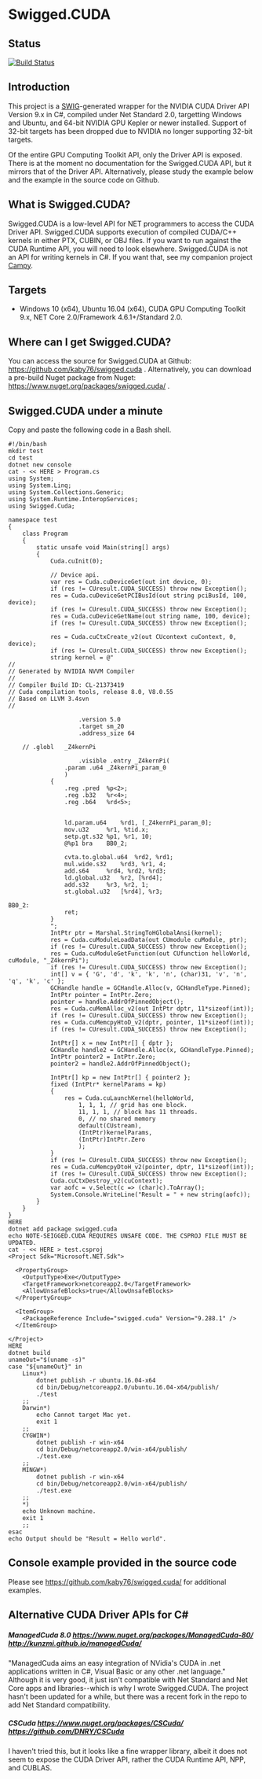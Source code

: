 # Swigged.CUDA

## Status
[![Build Status](https://travis-ci.org/kaby76/swigged.cuda.svg?branch=master)](https://travis-ci.org/kaby76/swigged.cuda)

## Introduction

This project is a [SWIG](http://swig.org)-generated wrapper for the NVIDIA CUDA Driver API Version 9.x in C#, compiled
under Net Standard 2.0, targetting Windows and Ubuntu, and 64-bit NVIDIA GPU Kepler or newer installed. Support of 32-bit targets
has been dropped due to NVIDIA no longer supporting 32-bit targets.

Of the entire GPU Computing Toolkit API, only the Driver API is exposed. There is at the moment no documentation
for the Swigged.CUDA API, but it mirrors that of the Driver API.
Alternatively, please study the example below and the example in the source code on Github.

## What is Swigged.CUDA?

Swigged.CUDA is a low-level API for NET programmers to
access the CUDA Driver API. Swigged.CUDA supports
execution of compiled CUDA/C++ kernels in either PTX, CUBIN, or OBJ files.
If you want to run against the
CUDA Runtime API, you will need to look elsewhere.
Swigged.CUDA is not an API for writing kernels in C#. If you want that,
see my companion project [Campy](http://campynet.com). 

## Targets

* Windows 10 (x64), Ubuntu 16.04 (x64), CUDA GPU Computing Toolkit 9.x,
NET Core 2.0/Framework 4.6.1+/Standard 2.0.

## Where can I get Swigged.CUDA?

You can access the source for Swigged.CUDA at Github: https://github.com/kaby76/swigged.cuda . Alternatively,
you can download a pre-build Nuget package from Nuget:  https://www.nuget.org/packages/swigged.cuda/ .


## Swigged.CUDA under a minute

Copy and paste the following code in a Bash shell.

~~~~
#!/bin/bash
mkdir test
cd test
dotnet new console
cat - << HERE > Program.cs
using System;
using System.Linq;
using System.Collections.Generic;
using System.Runtime.InteropServices;
using Swigged.Cuda;

namespace test
{
    class Program
    {
        static unsafe void Main(string[] args)
        {
            Cuda.cuInit(0);

            // Device api.
            var res = Cuda.cuDeviceGet(out int device, 0);
            if (res != CUresult.CUDA_SUCCESS) throw new Exception();
            res = Cuda.cuDeviceGetPCIBusId(out string pciBusId, 100, device);
            if (res != CUresult.CUDA_SUCCESS) throw new Exception();
            res = Cuda.cuDeviceGetName(out string name, 100, device);
            if (res != CUresult.CUDA_SUCCESS) throw new Exception();

            res = Cuda.cuCtxCreate_v2(out CUcontext cuContext, 0, device);
            if (res != CUresult.CUDA_SUCCESS) throw new Exception();
            string kernel = @"
//
// Generated by NVIDIA NVVM Compiler
//
// Compiler Build ID: CL-21373419
// Cuda compilation tools, release 8.0, V8.0.55
// Based on LLVM 3.4svn
//

                    .version 5.0
                    .target sm_20
                    .address_size 64

    // .globl   _Z4kernPi

                    .visible .entry _Z4kernPi(
                .param .u64 _Z4kernPi_param_0
                )
            {
                .reg .pred  %p<2>;
                .reg .b32   %r<4>;
                .reg .b64   %rd<5>;


                ld.param.u64    %rd1, [_Z4kernPi_param_0];
                mov.u32     %r1, %tid.x;
                setp.gt.s32 %p1, %r1, 10;
                @%p1 bra    BB0_2;

                cvta.to.global.u64  %rd2, %rd1;
                mul.wide.s32    %rd3, %r1, 4;
                add.s64     %rd4, %rd2, %rd3;
                ld.global.u32   %r2, [%rd4];
                add.s32     %r3, %r2, 1;
                st.global.u32   [%rd4], %r3;

BB0_2:
                ret;
            }
            ";
            IntPtr ptr = Marshal.StringToHGlobalAnsi(kernel);
            res = Cuda.cuModuleLoadData(out CUmodule cuModule, ptr);
            if (res != CUresult.CUDA_SUCCESS) throw new Exception();
            res = Cuda.cuModuleGetFunction(out CUfunction helloWorld, cuModule, "_Z4kernPi");
            if (res != CUresult.CUDA_SUCCESS) throw new Exception();
            int[] v = { 'G', 'd', 'k', 'k', 'n', (char)31, 'v', 'n', 'q', 'k', 'c' };
            GCHandle handle = GCHandle.Alloc(v, GCHandleType.Pinned);
            IntPtr pointer = IntPtr.Zero;
            pointer = handle.AddrOfPinnedObject();
            res = Cuda.cuMemAlloc_v2(out IntPtr dptr, 11*sizeof(int));
            if (res != CUresult.CUDA_SUCCESS) throw new Exception();
            res = Cuda.cuMemcpyHtoD_v2(dptr, pointer, 11*sizeof(int));
            if (res != CUresult.CUDA_SUCCESS) throw new Exception();

            IntPtr[] x = new IntPtr[] { dptr };
            GCHandle handle2 = GCHandle.Alloc(x, GCHandleType.Pinned);
            IntPtr pointer2 = IntPtr.Zero;
            pointer2 = handle2.AddrOfPinnedObject();

            IntPtr[] kp = new IntPtr[] { pointer2 };
            fixed (IntPtr* kernelParams = kp)
            {
                res = Cuda.cuLaunchKernel(helloWorld,
                    1, 1, 1, // grid has one block.
                    11, 1, 1, // block has 11 threads.
                    0, // no shared memory
                    default(CUstream),
                    (IntPtr)kernelParams,
                    (IntPtr)IntPtr.Zero
                    );
            }
            if (res != CUresult.CUDA_SUCCESS) throw new Exception();
            res = Cuda.cuMemcpyDtoH_v2(pointer, dptr, 11*sizeof(int));
            if (res != CUresult.CUDA_SUCCESS) throw new Exception();
            Cuda.cuCtxDestroy_v2(cuContext);
            var aofc = v.Select(c => (char)c).ToArray();
            System.Console.WriteLine("Result = " + new string(aofc));
        }
    }
}
HERE
dotnet add package swigged.cuda
echo NOTE-SEIGGED.CUDA REQUIRES UNSAFE CODE. THE CSPROJ FILE MUST BE UPDATED.
cat - << HERE > test.csproj
<Project Sdk="Microsoft.NET.Sdk">

  <PropertyGroup>
    <OutputType>Exe</OutputType>
    <TargetFramework>netcoreapp2.0</TargetFramework>
    <AllowUnsafeBlocks>true</AllowUnsafeBlocks>
  </PropertyGroup>

  <ItemGroup>
    <PackageReference Include="swigged.cuda" Version="9.288.1" />
  </ItemGroup>

</Project>
HERE
dotnet build
unameOut="$(uname -s)"
case "${unameOut}" in
    Linux*)
	    dotnet publish -r ubuntu.16.04-x64
	    cd bin/Debug/netcoreapp2.0/ubuntu.16.04-x64/publish/
        ./test
	;;
    Darwin*)
	    echo Cannot target Mac yet.
	    exit 1
	;;
    CYGWIN*)
	    dotnet publish -r win-x64
	    cd bin/Debug/netcoreapp2.0/win-x64/publish/
        ./test.exe
	;;
    MINGW*)
	    dotnet publish -r win-x64
	    cd bin/Debug/netcoreapp2.0/win-x64/publish/
        ./test.exe
	;;
    *)
	echo Unknown machine.
	exit 1
	;;
esac
echo Output should be "Result = Hello world".
~~~~

## Console example provided in the source code

Please see https://github.com/kaby76/swigged.cuda/ for
additional examples.


## Alternative CUDA Driver APIs for C#

##### ManagedCuda 8.0 https://www.nuget.org/packages/ManagedCuda-80/  http://kunzmi.github.io/managedCuda/


"ManagedCuda aims an easy integration of NVidia's CUDA in .net applications written in C#, Visual Basic or any other .net language."
Although it is very good, it just isn't compatible with Net Standard and Net Core apps and libraries--which is why
I wrote Swigged.CUDA. The project hasn't been updated for a while, but there was a recent fork in the repo
to add Net Standard compatibility.

##### CSCuda https://www.nuget.org/packages/CSCuda/  https://github.com/DNRY/CSCuda

I haven't tried this, but it looks like a fine wrapper library, albeit it does not seem to expose
the CUDA Driver API, rather the CUDA Runtime API, NPP, and CUBLAS.
